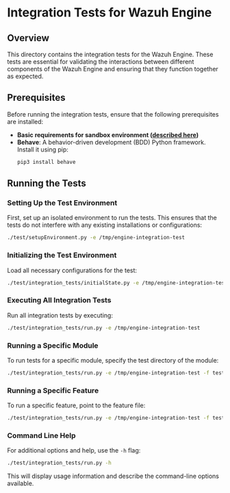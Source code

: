 # Integration Tests for Wazuh Engine

## Overview

This directory contains the integration tests for the Wazuh Engine. These tests are essential for validating the interactions between different components of the Wazuh Engine and ensuring that they function together as expected.

## Prerequisites

Before running the integration tests, ensure that the following prerequisites are installed:

- **Basic requirements for sandbox environment  ([described here](../README.md#prerequisites))**
- **Behave**: A behavior-driven development (BDD) Python framework. Install it using pip:
  ```bash
  pip3 install behave
  ```

## Running the Tests



### Setting Up the Test Environment

First, set up an isolated environment to run the tests. This ensures that the tests do not interfere with any existing installations or configurations:

```bash
./test/setupEnvironment.py -e /tmp/engine-integration-test
```

### Initializing the Test Environment

Load all necessary configurations for the test:

```bash
./test/integration_tests/initialState.py -e /tmp/engine-integration-test
```

### Executing All Integration Tests

Run all integration tests by executing:

```bash
./test/integration_tests/run.py -e /tmp/engine-integration-test
```

### Running a Specific Module

To run tests for a specific module, specify the test directory of the module:

```bash
./test/integration_tests/run.py -e /tmp/engine-integration-test -f test/integration_tests/catalog
```

### Running a Specific Feature

To run a specific feature, point to the feature file:

```bash
./test/integration_tests/run.py -e /tmp/engine-integration-test -f test/integration_tests/catalog/features/api.feature
```

### Command Line Help

For additional options and help, use the `-h` flag:

```bash
./test/integration_tests/run.py -h
```

This will display usage information and describe the command-line options available.
